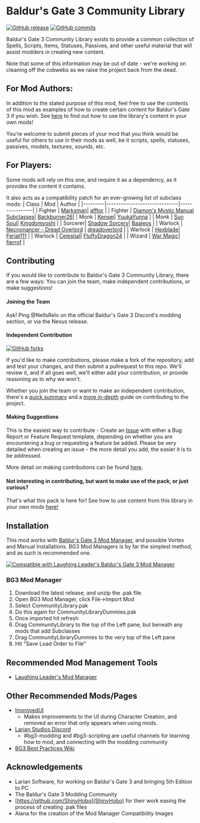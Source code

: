 # Baldur's Gate 3 Community Library
[![GitHub release](https://img.shields.io/github/v/tag/BG3-Community-Library-Team/BG3-Community-Library?label=Latest%20Version)](https://GitHub.com/BG3-Community-Library-Team/BG3-Community-Library/releases/) [![GitHub commits](https://img.shields.io/github/commits-since/BG3-Community-Library-Team/BG3-Community-Library/2.0.2.1/main)](https://GitHub.com/BG3-Community-Library-Team/BG3-Community-Library/commit/)

Baldur's Gate 3 Community Library exists to provide a common collection of
Spells, Scripts, Items, Statuses, Passives, and other useful material that will
assist modders in creating new content.

Note that some of this information may be out of date - we're working on cleaning off the cobwebs as we raise the project back from the dead.

## For Mod Authors:
In addition to the stated purpose of this mod, feel free to use the contents of
this mod as examples of how to create certain content for Baldur's Gate 3 if you
wish. See [here](https://github.com/BG3-Community-Library-Team/BG3-Community-Library/wiki/Using-Community-Library-Content) to find out how to use the
library's content in your own mods!

You're welcome to submit pieces of your mod that you think would be useful for
others to use in their mods as well, be it scripts, spells, statuses, passives,
models, textures, sounds, etc.

## For Players:
Some mods will rely on this one, and require it as a dependency, as it provides the content it contains. 

It also acts as a compatibility patch for an ever-growing list of subclass mods:
| Class   | Mod                          | Author         |
|---------|------------------------------|----------------|
| Fighter | [Marksman](https://www.nexusmods.com/baldursgate3/mods/1278)| [afftor](https://www.nexusmods.com/baldursgate3/users/968899)         |
| Fighter | [Diamon's Mystic Manual Subclasses](https://www.nexusmods.com/baldursgate3/mods/1599)| [Backburner26](https://www.nexusmods.com/baldursgate3/users/19603604)|
| Monk    | [Kensei](https://www.nexusmods.com/baldursgate3/mods/1330)| [YuukaYunna](https://www.nexusmods.com/baldursgate3/users/45490107)     |
| Monk    | [Sun Soul](https://www.nexusmods.com/baldursgate3/mods/1467)| [Kingdomyoshi](https://www.nexusmods.com/baldursgate3/users/27186944)   |
| Sorcerer| [Shadow Sorcery](https://www.nexusmods.com/baldursgate3/mods/923)| [Baaleos](https://www.nexusmods.com/baldursgate3/users/1111397)   |
| Warlock | [Necromancer - Dread Overlord](https://www.nexusmods.com/baldursgate3/mods/394) | [dreadoverlord](https://www.nexusmods.com/baldursgate3/users/88747523)  |
| Warlock | [Hexblade](https://www.nexusmods.com/baldursgate3/mods/1100)| [Feriat111](https://www.nexusmods.com/baldursgate3/users/26820389)      |
| Warlock | [Celestial](https://www.nexusmods.com/baldursgate3/mods/1567)| [FluffyDragon24](https://www.nexusmods.com/baldursgate3/users/130905368) |
| Wizard  | [War Magic](https://www.nexusmods.com/baldursgate3/mods/924)| [fierrof](https://www.nexusmods.com/baldursgate3/users/466538)        |

## Contributing
If you would like to contribute to Baldur's Gate 3 Community Library, there are
a few ways: You can join the team, make independent contributions, or make
suggestions!

#### Joining the Team
Ask! Ping @NellsRelo on the official Baldur's Gate 3 Discord's modding section, or via the Nexus release.

#### Independent Contribution
[![GitHub forks](https://img.shields.io/github/forks/BG3-Community-Library-Team/BG3-Community-Library)](https://GitHub.com/BG3-Community-Library-Team/BG3-Community-Library/network/)

If you'd like to make contributions, please make a fork of the repository, add
and test your changes, and then submit a pullrequest to this repo. We'll review
it, and if all goes well, we'll either add your contribution, or provide
reasoning as to why we won't.

Whether you join the team or want to make an independent contribution, there's
a [quick summary](https://github.com/BG3-Community-Library-Team/BG3-Community-Library/wiki/Making-Contributions)
and a [more in-depth](https://github.com/BG3-Community-Library-Team/BG3-Community-Library/wiki/Setting-up-a-Development-Environment)
guide on contributing to the project.

#### Making Suggestions
This is the easiest way to contribute - Create an [Issue](https://github.com/BG3-Community-Library-Team/BG3-Community-Library/issues)
with either a Bug Report or Feature Request template, depending on whether you
are encountering a bug or requesting a feature be added. Please be very detailed
when creating an issue - the more detail you add, the easier it is to be
addressed.

More detail on making contributions can be found [here](https://github.com/BG3-Community-Library-Team/BG3-Community-Library/wiki/Making-Contributions).

#### Not interesting in contributing, but want to make use of the pack, or just curious?
That's what this pack is here for! See how to use content from this library in your own mods [here!](https://github.com/BG3-Community-Library-Team/BG3-Community-Library/wiki/Using-Community-Library-Content)

## Installation
This mod works with [Baldur's Gate 3 Mod Manager](https://github.com/LaughingLeader/BG3ModManager), and possible Vortex and Manual
Installations. BG3 Mod Managers is by far the simplest method, and as such is recommended one.

[![Compatible with Laughing Leader's Baldur's Gate 3 Mod Manager](https://i.imgur.com/qtdx2Yq.png)](https://github.com/LaughingLeader/BG3ModManager)

### BG3 Mod Manager
1. Download the latest release, and unzip the .pak file.
2. Open BG3 Mod Manager, click File->Import Mod
3. Select CommunityLibrary.pak
4. Do this again for CommunityLibraryDummies.pak
5. Once imported hit refresh
6. Drag CommunityLibrary to the top of the Left pane, but beneath any mods that add Subclasses
7. Drag CommunityLibraryDummies to the very top of the Left pane
8. Hit "Save Load Order to File"

## Recommended Mod Management Tools
- [Laughing Leader's Mod Manager](https://github.com/LaughingLeader/BG3ModManager)

## Other Recommended Mods/Pages
- [ImprovedUI](https://github.com/TheRealDjmr/BG3ImprovedUI)
  - Makes improvements to the UI during Character Creation, and removed an error
  that only appears when using mods.
- [Larian Studios Discord](https://discord.com/invite/larianstudios)
  - #bg3-modding and #bg3-scripting are useful channels for learning how to mod, and connecting with the modding community
- [BG3 Best Practices Wiki](https://github.com/Baldurs-Gate-3-modders/Best-Practices-Wiki/wiki)

## Acknowledgements
- Larian Software, for working on Baldur's Gate 3 and bringing 5th Edition to PC
- The Baldur's Gate 3 Modding Community
- [https://github.com/ShinyHobo](ShinyHobo) for their work easing the process of
creating .pak files
- Alana for the creation of the Mod Manager Compatibility Images
